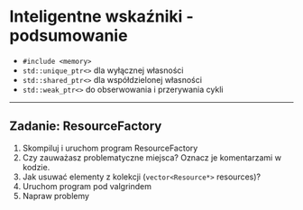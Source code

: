 ﻿<!-- .slide: data-background="#111111" -->

# Inteligentne wskaźniki - podsumowanie

* <!-- .element: class="fragment fade-in" --> <code>#include &lt;memory&gt;</code>
* <!-- .element: class="fragment fade-in" --> <code>std::unique_ptr<></code> dla wyłącznej własności
* <!-- .element: class="fragment fade-in" --> <code>std::shared_ptr<></code> dla współdzielonej własności
* <!-- .element: class="fragment fade-in" --> <code>std::weak_ptr<></code> do obserwowania i przerywania cykli

___

## Zadanie: ResourceFactory

1. <!-- .element: class="fragment fade-in" --> Skompiluj i uruchom program ResourceFactory
2. <!-- .element: class="fragment fade-in" --> Czy zauważasz problematyczne miejsca? Oznacz je komentarzami w kodzie.
3. <!-- .element: class="fragment fade-in" --> Jak usuwać elementy z kolekcji (<code>vector&lt;Resource*&gt;</code> resources)?
4. <!-- .element: class="fragment fade-in" --> Uruchom program pod valgrindem
5. <!-- .element: class="fragment fade-in" --> Napraw problemy
